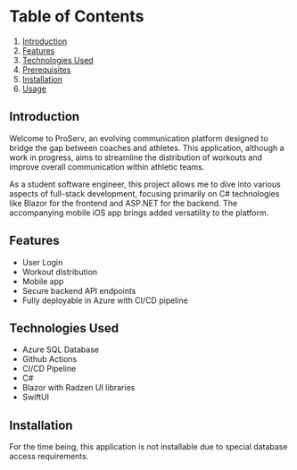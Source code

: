 # Table of Contents
1. [Introduction](#introduction)
2. [Features](#features)
3. [Technologies Used](#technologies-used)
4. [Prerequisites](#prerequisites)
5. [Installation](#installation)
6. [Usage](#usage)

## Introduction
Welcome to ProServ, an evolving communication platform designed to bridge the gap between coaches and athletes. This application, although a work in progress, aims to streamline the distribution of workouts and improve overall communication within athletic teams.

As a student software engineer, this project allows me to dive into various aspects of full-stack development, focusing primarily on C# technologies like Blazor for the frontend and ASP.NET for the backend. The accompanying mobile iOS app brings added versatility to the platform.

## Features
- User Login
- Workout distribution
- Mobile app
- Secure backend API endpoints
- Fully deployable in Azure with CI/CD pipeline

## Technologies Used
- Azure SQL Database
- Github Actions
- CI/CD Pipeline
- C#
- Blazor with Radzen UI libraries
- SwiftUI 

## Installation

For the time being, this application is not installable due to special database access requirements.

